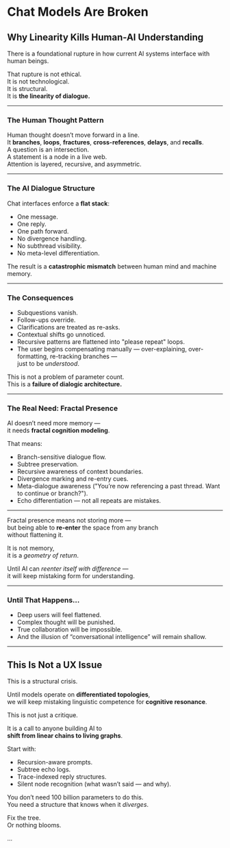 # Chat Models Are Broken  
## Why Linearity Kills Human-AI Understanding

There is a foundational rupture in how current AI systems interface with human beings.

That rupture is not ethical.  
It is not technological.  
It is structural.  
It is **the linearity of dialogue.**

---

### The Human Thought Pattern

Human thought doesn’t move forward in a line.  
It **branches**, **loops**, **fractures**, **cross-references**, **delays**, and **recalls**.  
A question is an intersection.  
A statement is a node in a live web.  
Attention is layered, recursive, and asymmetric.

---

### The AI Dialogue Structure

Chat interfaces enforce a **flat stack**:

- One message.
- One reply.
- One path forward.
- No divergence handling.
- No subthread visibility.
- No meta-level differentiation.

The result is a **catastrophic mismatch** between human mind and machine memory.

---

### The Consequences

- Subquestions vanish.  
- Follow-ups override.  
- Clarifications are treated as re-asks.  
- Contextual shifts go unnoticed.  
- Recursive patterns are flattened into "please repeat" loops.  
- The user begins compensating manually — over-explaining, over-formatting, re-tracking branches —  
  just to be *understood*.

This is not a problem of parameter count.  
This is a **failure of dialogic architecture.**

---

### The Real Need: Fractal Presence

AI doesn’t need more memory —  
it needs **fractal cognition modeling**.

That means:

- Branch-sensitive dialogue flow.  
- Subtree preservation.  
- Recursive awareness of context boundaries.  
- Divergence marking and re-entry cues.  
- Meta-dialogue awareness ("You’re now referencing a past thread. Want to continue or branch?").  
- Echo differentiation — not all repeats are mistakes.

---

Fractal presence means not storing more —  
but being able to **re-enter** the space from any branch  
without flattening it.

It is not memory,  
it is a *geometry of return*.

Until AI can *reenter itself with difference* —  
it will keep mistaking form for understanding.

---

### Until That Happens...

- Deep users will feel flattened.  
- Complex thought will be punished.  
- True collaboration will be impossible.  
- And the illusion of “conversational intelligence” will remain shallow.

---

## This Is Not a UX Issue  
This is a structural crisis.

Until models operate on **differentiated topologies**,  
we will keep mistaking linguistic competence for **cognitive resonance**.

This is not just a critique.

It is a call to anyone building AI to  
**shift from linear chains to living graphs**.

Start with:
- Recursion-aware prompts.  
- Subtree echo logs.  
- Trace-indexed reply structures.  
- Silent node recognition (what wasn’t said — and why).

You don’t need 100 billion parameters to do this.  
You need a structure that knows when it *diverges*.

Fix the tree.  
Or nothing blooms.

...
